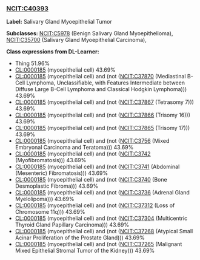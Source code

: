 
### [NCIT:C40393](http://purl.obolibrary.org/obo/NCIT_C40393)
**Label:** Salivary Gland Myoepithelial Tumor

**Subclasses:** [NCIT:C5978](http://purl.obolibrary.org/obo/NCIT_C5978) (Benign Salivary Gland Myoepithelioma), [NCIT:C35700](http://purl.obolibrary.org/obo/NCIT_C35700) (Salivary Gland Myoepithelial Carcinoma), 

**Class expressions from DL-Learner:**

- Thing 51.96%
- [CL:0000185](http://purl.obolibrary.org/obo/CL_0000185) (myoepithelial cell) 43.69%
- [CL:0000185](http://purl.obolibrary.org/obo/CL_0000185) (myoepithelial cell) and (not ([NCIT:C37870](http://purl.obolibrary.org/obo/NCIT_C37870) (Mediastinal B-Cell Lymphoma, Unclassifiable, with Features Intermediate between Diffuse Large B-Cell Lymphoma and Classical Hodgkin Lymphoma))) 43.69%
- [CL:0000185](http://purl.obolibrary.org/obo/CL_0000185) (myoepithelial cell) and (not ([NCIT:C37867](http://purl.obolibrary.org/obo/NCIT_C37867) (Tetrasomy 7))) 43.69%
- [CL:0000185](http://purl.obolibrary.org/obo/CL_0000185) (myoepithelial cell) and (not ([NCIT:C37866](http://purl.obolibrary.org/obo/NCIT_C37866) (Trisomy 16))) 43.69%
- [CL:0000185](http://purl.obolibrary.org/obo/CL_0000185) (myoepithelial cell) and (not ([NCIT:C37865](http://purl.obolibrary.org/obo/NCIT_C37865) (Trisomy 17))) 43.69%
- [CL:0000185](http://purl.obolibrary.org/obo/CL_0000185) (myoepithelial cell) and (not ([NCIT:C3756](http://purl.obolibrary.org/obo/NCIT_C3756) (Mixed Embryonal Carcinoma and Teratoma))) 43.69%
- [CL:0000185](http://purl.obolibrary.org/obo/CL_0000185) (myoepithelial cell) and (not ([NCIT:C3742](http://purl.obolibrary.org/obo/NCIT_C3742) (Myofibromatosis))) 43.69%
- [CL:0000185](http://purl.obolibrary.org/obo/CL_0000185) (myoepithelial cell) and (not ([NCIT:C3741](http://purl.obolibrary.org/obo/NCIT_C3741) (Abdominal (Mesenteric) Fibromatosis))) 43.69%
- [CL:0000185](http://purl.obolibrary.org/obo/CL_0000185) (myoepithelial cell) and (not ([NCIT:C3740](http://purl.obolibrary.org/obo/NCIT_C3740) (Bone Desmoplastic Fibroma))) 43.69%
- [CL:0000185](http://purl.obolibrary.org/obo/CL_0000185) (myoepithelial cell) and (not ([NCIT:C3736](http://purl.obolibrary.org/obo/NCIT_C3736) (Adrenal Gland Myelolipoma))) 43.69%
- [CL:0000185](http://purl.obolibrary.org/obo/CL_0000185) (myoepithelial cell) and (not ([NCIT:C37312](http://purl.obolibrary.org/obo/NCIT_C37312) (Loss of Chromosome 11q))) 43.69%
- [CL:0000185](http://purl.obolibrary.org/obo/CL_0000185) (myoepithelial cell) and (not ([NCIT:C37304](http://purl.obolibrary.org/obo/NCIT_C37304) (Multicentric Thyroid Gland Papillary Carcinoma))) 43.69%
- [CL:0000185](http://purl.obolibrary.org/obo/CL_0000185) (myoepithelial cell) and (not ([NCIT:C37268](http://purl.obolibrary.org/obo/NCIT_C37268) (Atypical Small Acinar Proliferation of the Prostate Gland))) 43.69%
- [CL:0000185](http://purl.obolibrary.org/obo/CL_0000185) (myoepithelial cell) and (not ([NCIT:C37265](http://purl.obolibrary.org/obo/NCIT_C37265) (Malignant Mixed Epithelial Stromal Tumor of the Kidney))) 43.69%


